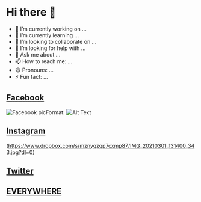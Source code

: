 # Hi there 👋



- 🔭 I’m currently working on ...
- 🌱 I’m currently learning ...
- 👯 I’m looking to collaborate on ...
- 🤔 I’m looking for help with ...
- 💬 Ask me about ...
- 📫 How to reach me: ...
- 😄 Pronouns: ...
- ⚡ Fun fact: ...

## [Facebook](http://facebook.com/nowfe.mi)
![Facebook pic](https://www.dropbox.com/s/am8z2qfr8vgacnk/IMG_20210116_174754_665.jpg?dl=0)Format: ![Alt Text](url)


## [Instagram](http://instagram.com/nowfemi)
(https://www.dropbox.com/s/mznyqzqp7cxmp87/IMG_20210301_131400_343.jpg?dl=0)



## [Twitter](http://twitter.com/nowfemi)




## [EVERYWHERE](http://nowfemi.github.io)



